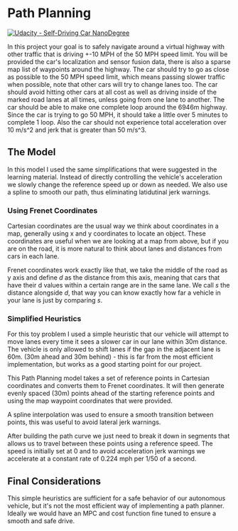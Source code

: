 # Path Planning
[![Udacity - Self-Driving Car NanoDegree](https://s3.amazonaws.com/udacity-sdc/github/shield-carnd.svg)](http://www.udacity.com/drive)

In this project your goal is to safely navigate around a virtual highway with other traffic that is driving +-10 MPH of the 50 MPH speed limit. You will be provided the car's localization and sensor fusion data, there is also a sparse map list of waypoints around the highway. The car should try to go as close as possible to the 50 MPH speed limit, which means passing slower traffic when possible, note that other cars will try to change lanes too. The car should avoid hitting other cars at all cost as well as driving inside of the marked road lanes at all times, unless going from one lane to another. The car should be able to make one complete loop around the 6946m highway. Since the car is trying to go 50 MPH, it should take a little over 5 minutes to complete 1 loop. Also the car should not experience total acceleration over 10 m/s^2 and jerk that is greater than 50 m/s^3.


## The Model

In this model I used the same simplifications that were suggested in the learning material. Instead of directly controlling the vehicle's acceleration we slowly change the reference speed up or down as needed. We also use a spline to smooth our path, thus eliminating latidutinal jerk warnings.

### Using Frenet Coordinates

Cartesian coordinates are the usual way we think about coordinates in a map, generally using x and y coordinates to locate an object. These coordinates are useful when we are looking at a map from above, but if you are on the road, it is more natural to think about lanes and distances from cars in each lane.

Frenet coordinates work exactly like that, we take the middle of the road as y axis and define *d* as the distance from this axis, meaning that cars that have their d values within a certain range are in the same lane. We call *s* the distance alongside *d*, that way you can know exactly how far a vehicle in your lane is just by comparing *s*.

### Simplified Heuristics

For this toy problem I used a simple heuristic that our vehicle will attempt to move lanes every time it sees a slower car in our lane within 30m distance. The vehicle is only allowed to shift lanes if the gap in the adjacent lane is 60m. (30m ahead and 30m behind) - this is far from the most efficient implementation, but works as a good starting point for our project.

This Path Planning model takes a set of reference points in Cartesian coordinates and converts them to Frenet coordinates. It will then generate evenly spaced (30m) points ahead of the starting reference points and using the map waypoint coordinates that were provided.

A spline interpolation was used to ensure a smooth transition between points, this was useful to avoid lateral jerk warnings.

After building the path curve we just need to break it down in segments that allows us to travel between these points using a reference speed. The speed is initially set at 0 and to avoid acceleration jerk warnings we accelerate at a constant rate of 0.224 mph per 1/50 of a second.

## Final Considerations

This simple heuristics are sufficient for a safe behavior of our autonomous vehicle, but it's not the most efficient way of implementing a path planner. Ideally we would have an MPC and cost function fine tuned to ensure a smooth and safe drive.